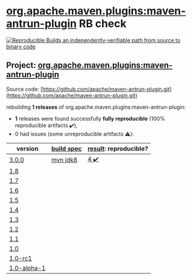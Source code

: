 [org.apache.maven.plugins:maven-antrun-plugin](https://search.maven.org/artifact/org.apache.maven.plugins/maven-antrun-plugin/) RB check
=======

[![Reproducible Builds](https://reproducible-builds.org/images/logos/rb.svg) an independently-verifiable path from source to binary code](https://reproducible-builds.org/)

## Project: [org.apache.maven.plugins:maven-antrun-plugin](https://search.maven.org/artifact/org.apache.maven.plugins/maven-antrun-plugin/)

Source code: [https://github.com/apache/maven-antrun-plugin.git](https://github.com/apache/maven-antrun-plugin.git)

rebuilding **1 releases** of org.apache.maven.plugins:maven-antrun-plugin:
- **1** releases were found successfully **fully reproducible** (100% reproducible artifacts :heavy_check_mark:),
- 0 had issues (some unreproducible artifacts :warning:):

| version | [build spec](BUILDSPEC.md) | [result](https://reproducible-builds.org/docs/jvm/): reproducible? |
| -- | --------- | ------ |
| [3.0.0](https://search.maven.org/artifact/org.apache.maven.plugins/maven-antrun-plugin/3.0.0/pom) | [mvn jdk8](maven-antrun-plugin-3.0.0.buildspec) | [4 :heavy_check_mark: ](maven-antrun-plugin-3.0.0.buildcompare) |
| [1.8](https://search.maven.org/artifact/org.apache.maven.plugins/maven-antrun-plugin/1.8/pom) | | |
| [1.7](https://search.maven.org/artifact/org.apache.maven.plugins/maven-antrun-plugin/1.7/pom) | | |
| [1.6](https://search.maven.org/artifact/org.apache.maven.plugins/maven-antrun-plugin/1.6/pom) | | |
| [1.5](https://search.maven.org/artifact/org.apache.maven.plugins/maven-antrun-plugin/1.5/pom) | | |
| [1.4](https://search.maven.org/artifact/org.apache.maven.plugins/maven-antrun-plugin/1.4/pom) | | |
| [1.3](https://search.maven.org/artifact/org.apache.maven.plugins/maven-antrun-plugin/1.3/pom) | | |
| [1.2](https://search.maven.org/artifact/org.apache.maven.plugins/maven-antrun-plugin/1.2/pom) | | |
| [1.1](https://search.maven.org/artifact/org.apache.maven.plugins/maven-antrun-plugin/1.1/pom) | | |
| [1.0](https://search.maven.org/artifact/org.apache.maven.plugins/maven-antrun-plugin/1.0/pom) | | |
| [1.0-rc1](https://search.maven.org/artifact/org.apache.maven.plugins/maven-antrun-plugin/1.0-rc1/pom) | | |
| [1.0-alpha-1](https://search.maven.org/artifact/org.apache.maven.plugins/maven-antrun-plugin/1.0-alpha-1/pom) | | |
